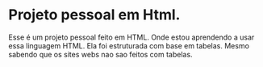 # Projeto pessoal em Html.

Esse é um projeto pessoal feito em HTML. Onde estou aprendendo a usar essa linguagem HTML.
Ela foi estruturada com base em tabelas. 
Mesmo sabendo que os sites webs nao sao feitos com tabelas.
